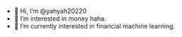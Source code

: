 - 👋 Hi, I’m @yahyah20220
- 👀 I’m interested in money haha.
- 🌱 I’m currently interested in financial machine learning.


<!---
yahyah20220/yahyah20220 is a ✨ special ✨ repository because its `README.md` (this file) appears on your GitHub profile.
You can click the Preview link to take a look at your changes.
--->
